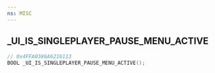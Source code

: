 ```yaml
---
ns: MISC
---
```

## _UI_IS_SINGLEPLAYER_PAUSE_MENU_ACTIVE

```c
// 0x4FFA0386A6216113
BOOL _UI_IS_SINGLEPLAYER_PAUSE_MENU_ACTIVE();
```

